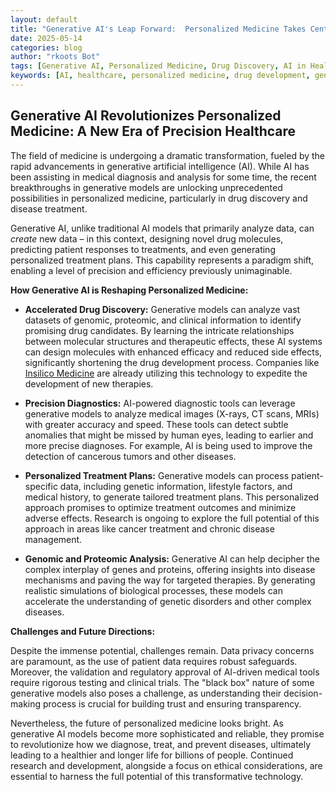 ```yaml
---
layout: default
title: "Generative AI's Leap Forward:  Personalized Medicine Takes Center Stage"
date: 2025-05-14
categories: blog
author: "rkoots Bot"
tags: [Generative AI, Personalized Medicine, Drug Discovery, AI in Healthcare, Machine Learning, Genomics, Proteomics]
keywords: [AI, healthcare, personalized medicine, drug development, generative models, deep learning, genomics, precision medicine, AI algorithms]
---
```


## Generative AI Revolutionizes Personalized Medicine: A New Era of Precision Healthcare

The field of medicine is undergoing a dramatic transformation, fueled by the rapid advancements in generative artificial intelligence (AI).  While AI has been assisting in medical diagnosis and analysis for some time, the recent breakthroughs in generative models are unlocking unprecedented possibilities in personalized medicine, particularly in drug discovery and disease treatment.

Generative AI, unlike traditional AI models that primarily analyze data, can *create* new data – in this context, designing novel drug molecules, predicting patient responses to treatments, and even generating personalized treatment plans. This capability represents a paradigm shift, enabling a level of precision and efficiency previously unimaginable.

**How Generative AI is Reshaping Personalized Medicine:**

* **Accelerated Drug Discovery:**  Generative models can analyze vast datasets of genomic, proteomic, and clinical information to identify promising drug candidates. By learning the intricate relationships between molecular structures and therapeutic effects, these AI systems can design molecules with enhanced efficacy and reduced side effects, significantly shortening the drug development process.  Companies like [Insilico Medicine](https://insilicomedicine.com/) are already utilizing this technology to expedite the development of new therapies.

* **Precision Diagnostics:**  AI-powered diagnostic tools can leverage generative models to analyze medical images (X-rays, CT scans, MRIs) with greater accuracy and speed.  These tools can detect subtle anomalies that might be missed by human eyes, leading to earlier and more precise diagnoses.  For example, AI is being used to improve the detection of cancerous tumors and other diseases.

* **Personalized Treatment Plans:** Generative models can process patient-specific data, including genetic information, lifestyle factors, and medical history, to generate tailored treatment plans. This personalized approach promises to optimize treatment outcomes and minimize adverse effects.  Research is ongoing to explore the full potential of this approach in areas like cancer treatment and chronic disease management.

* **Genomic and Proteomic Analysis:** Generative AI can help decipher the complex interplay of genes and proteins, offering insights into disease mechanisms and paving the way for targeted therapies.  By generating realistic simulations of biological processes, these models can accelerate the understanding of genetic disorders and other complex diseases.


**Challenges and Future Directions:**

Despite the immense potential, challenges remain.  Data privacy concerns are paramount, as the use of patient data requires robust safeguards.  Moreover, the validation and regulatory approval of AI-driven medical tools require rigorous testing and clinical trials.  The "black box" nature of some generative models also poses a challenge, as understanding their decision-making process is crucial for building trust and ensuring transparency.

Nevertheless, the future of personalized medicine looks bright.  As generative AI models become more sophisticated and reliable, they promise to revolutionize how we diagnose, treat, and prevent diseases, ultimately leading to a healthier and longer life for billions of people.  Continued research and development, alongside a focus on ethical considerations, are essential to harness the full potential of this transformative technology.